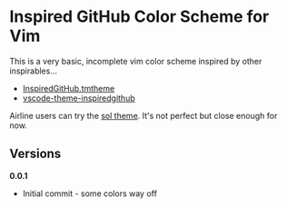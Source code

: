 # Inspired GitHub Color Scheme for Vim

This is a very basic, incomplete vim color scheme inspired by other inspirables...  

* [InspiredGitHub.tmtheme](https://github.com/sethlopezme/InspiredGitHub.tmtheme)
* [vscode-theme-inspiredgithub](https://github.com/dareenzo/vscode-theme-inspiredgithub)

Airline users can try the [sol theme](https://github.com/vim-airline/vim-airline/wiki/Screenshots).  It's not perfect but close enough for now.

## Versions

**0.0.1**

- Initial commit  - some colors way off